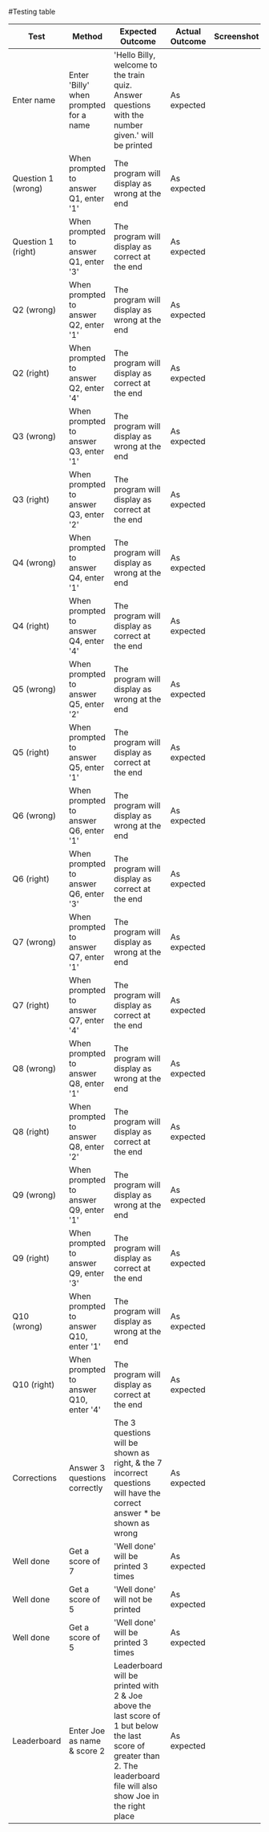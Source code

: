 #Testing table

Test | Method | Expected Outcome | Actual Outcome | Screenshot
------------ | ------------ | ------------ | ------------ | ------------
Enter name | Enter 'Billy' when prompted for a name | 'Hello Billy, welcome to the train quiz. Answer questions with the number given.' will be printed | As expected |
Question 1 (wrong) | When prompted to answer Q1, enter '1' | The program will display as wrong at the end | As expected |
Question 1 (right) | When prompted to answer Q1, enter '3' | The program will display as correct at the end | As expected |
Q2 (wrong) | When prompted to answer Q2, enter '1' | The program will display as wrong at the end | As expected |
Q2 (right) | When prompted to answer Q2, enter '4' | The program will display as correct at the end | As expected |
Q3 (wrong) | When prompted to answer Q3, enter '1' | The program will display as wrong at the end | As expected |
Q3 (right) | When prompted to answer Q3, enter '2' | The program will display as correct at the end | As expected |
Q4 (wrong) | When prompted to answer Q4, enter '1' | The program will display as wrong at the end | As expected |
Q4 (right) | When prompted to answer Q4, enter '4' | The program will display as correct at the end | As expected |
Q5 (wrong) | When prompted to answer Q5, enter '2' | The program will display as wrong at the end | As expected |
Q5 (right) | When prompted to answer Q5, enter '1' | The program will display as correct at the end | As expected |
Q6 (wrong) | When prompted to answer Q6, enter '1' | The program will display as wrong at the end | As expected |
Q6 (right) | When prompted to answer Q6, enter '3' | The program will display as correct at the end | As expected |
Q7 (wrong) | When prompted to answer Q7, enter '1' | The program will display as wrong at the end | As expected |
Q7 (right) | When prompted to answer Q7, enter '4' | The program will display as correct at the end | As expected |
Q8 (wrong) | When prompted to answer Q8, enter '1' | The program will display as wrong at the end | As expected |
Q8 (right) | When prompted to answer Q8, enter '2' | The program will display as correct at the end | As expected |
Q9 (wrong) | When prompted to answer Q9, enter '1' | The program will display as wrong at the end | As expected |
Q9 (right) | When prompted to answer Q9, enter '3' | The program will display as correct at the end | As expected |
Q10 (wrong) | When prompted to answer Q10, enter '1' | The program will display as wrong at the end | As expected |
Q10 (right) | When prompted to answer Q10, enter '4' | The program will display as correct at the end | As expected |
Corrections | Answer 3 questions correctly | The 3 questions will be shown as right, & the 7 incorrect questions will have the correct answer * be shown as wrong | As expected |
Well done | Get a score of 7 | 'Well done' will be printed 3 times | As expected |
Well done | Get a score of 5 | 'Well done' will not be printed | As expected |
Well done | Get a score of 5 | 'Well done' will be printed 3 times | As expected |
Leaderboard | Enter Joe as name & score 2 | Leaderboard will be printed with 2 & Joe above the last score of 1 but below the last score of greater than 2. The leaderboard file will also show Joe in the right place | As expected |

